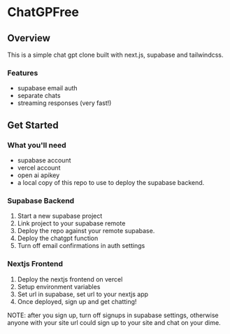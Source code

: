 # ChatGPFree

## Overview

This is a simple chat gpt clone built with next.js, supabase and tailwindcss.

### Features

- supabase email auth
- separate chats
- streaming responses (very fast!)

## Get Started

### What you'll need

- supabase account
- vercel account
- open ai apikey
- a local copy of this repo to use to deploy the supabase backend.

### Supabase Backend

1. Start a new supabase project
2. Link project to your supabase remote
3. Deploy the repo against your remote supabase.
4. Deploy the chatgpt function
5. Turn off email confirmations in auth settings

### Nextjs Frontend

1. Deploy the nextjs frontend on vercel
2. Setup environment variables
3. Set url in supabase, set url to your nextjs app
4. Once deployed, sign up and get chatting!

NOTE: after you sign up, turn off signups in supabase settings, otherwise anyone with your site url could sign up to your site and chat on your dime.
